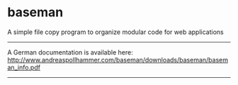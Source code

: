 # baseman
A simple file copy program to organize modular code for web applications

--------------------------------------------------------------------------------

A German documentation is available here:
http://www.andreaspollhammer.com/baseman/downloads/baseman/baseman_info.pdf

--------------------------------------------------------------------------------
